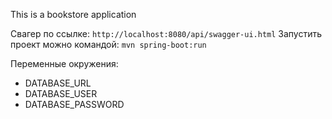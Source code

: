 This is a bookstore application

Свагер по ссылке:
``http://localhost:8080/api/swagger-ui.html``
Запустить проект можно командой: ``mvn spring-boot:run``

Переменные окружения:
+ DATABASE_URL
+ DATABASE_USER
+ DATABASE_PASSWORD

